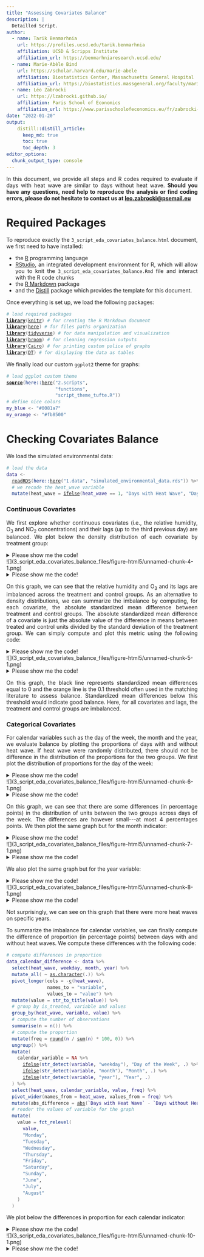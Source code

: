 ```yaml
---
title: "Assessing Covariates Balance"
description: |
  Detailled Script.
author:
  - name: Tarik Benmarhnia
    url: https://profiles.ucsd.edu/tarik.benmarhnia
    affiliation: UCSD & Scripps Institute
    affiliation_url: https://benmarhniaresearch.ucsd.edu/
  - name: Marie-Abèle Bind 
    url: https://scholar.harvard.edu/marie-abele
    affiliation: Biostatistics Center, Massachusetts General Hospital
    affiliation_url: https://biostatistics.massgeneral.org/faculty/marie-abele-bind-phd/
  - name: Léo Zabrocki 
    url: https://lzabrocki.github.io/
    affiliation: Paris School of Economics
    affiliation_url: https://www.parisschoolofeconomics.eu/fr/zabrocki-leo/
date: "2022-01-20"
output: 
    distill::distill_article:
      keep_md: true
      toc: true
      toc_depth: 3
editor_options: 
  chunk_output_type: console
---
```




<style>
body {
text-align: justify}
</style>

In this document, we provide all steps and R codes required to evaluate if days with heat wave are similar to days without heat wave. **Should you have any questions, need help to reproduce the analysis or find coding errors, please do not hesitate to contact us at leo.zabrocki@psemail.eu**

# Required Packages

To reproduce exactly the `3_script_eda_covariates_balance.html` document, we first need to have installed:

* the [R](https://www.r-project.org/) programming language 
* [RStudio](https://rstudio.com/), an integrated development environment for R, which will allow you to knit the `3_script_eda_covariates_balance.Rmd` file and interact with the R code chunks
* the [R Markdown](https://rmarkdown.rstudio.com/) package
* and the [Distill](https://rstudio.github.io/distill/) package which provides the template for this document. 

Once everything is set up, we load the following packages:

<div class="layout-chunk" data-layout="l-body-outset">
<div class="sourceCode"><pre class="sourceCode r"><code class="sourceCode r"><span class='co'># load required packages</span>
<span class='kw'><a href='https://rdrr.io/r/base/library.html'>library</a></span><span class='op'>(</span><span class='va'><a href='https://yihui.org/knitr/'>knitr</a></span><span class='op'>)</span> <span class='co'># for creating the R Markdown document</span>
<span class='kw'><a href='https://rdrr.io/r/base/library.html'>library</a></span><span class='op'>(</span><span class='va'><a href='https://here.r-lib.org/'>here</a></span><span class='op'>)</span> <span class='co'># for files paths organization</span>
<span class='kw'><a href='https://rdrr.io/r/base/library.html'>library</a></span><span class='op'>(</span><span class='va'><a href='https://tidyverse.tidyverse.org'>tidyverse</a></span><span class='op'>)</span> <span class='co'># for data manipulation and visualization</span>
<span class='kw'><a href='https://rdrr.io/r/base/library.html'>library</a></span><span class='op'>(</span><span class='va'><a href='https://broom.tidymodels.org/'>broom</a></span><span class='op'>)</span> <span class='co'># for cleaning regression outputs</span>
<span class='kw'><a href='https://rdrr.io/r/base/library.html'>library</a></span><span class='op'>(</span><span class='va'><a href='http://www.rforge.net/Cairo/'>Cairo</a></span><span class='op'>)</span> <span class='co'># for printing custom police of graphs</span>
<span class='kw'><a href='https://rdrr.io/r/base/library.html'>library</a></span><span class='op'>(</span><span class='va'><a href='https://github.com/rstudio/DT'>DT</a></span><span class='op'>)</span> <span class='co'># for displaying the data as tables</span>
</code></pre></div>

</div>


We finally load our custom `ggplot2` theme for graphs:

<div class="layout-chunk" data-layout="l-body-outset">
<div class="sourceCode"><pre class="sourceCode r"><code class="sourceCode r"><span class='co'># load ggplot custom theme</span>
<span class='kw'><a href='https://rdrr.io/r/base/source.html'>source</a></span><span class='op'>(</span><span class='fu'>here</span><span class='fu'>::</span><span class='fu'><a href='https://here.r-lib.org//reference/here.html'>here</a></span><span class='op'>(</span><span class='st'>"2.scripts"</span>,
                  <span class='st'>"functions"</span>,
                  <span class='st'>"script_theme_tufte.R"</span><span class='op'>)</span><span class='op'>)</span>
<span class='co'># define nice colors</span>
<span class='va'>my_blue</span> <span class='op'>&lt;-</span> <span class='st'>"#0081a7"</span>
<span class='va'>my_orange</span> <span class='op'>&lt;-</span> <span class='st'>"#fb8500"</span>
</code></pre></div>

</div>


# Checking Covariates Balance

We load the simulated environmental data:

<div class="layout-chunk" data-layout="l-body-outset">
<div class="sourceCode"><pre class="sourceCode r"><code class="sourceCode r"><span class='co'># load the data</span>
<span class='va'>data</span> <span class='op'>&lt;-</span>
  <span class='fu'><a href='https://rdrr.io/r/base/readRDS.html'>readRDS</a></span><span class='op'>(</span><span class='fu'>here</span><span class='fu'>::</span><span class='fu'><a href='https://here.r-lib.org//reference/here.html'>here</a></span><span class='op'>(</span><span class='st'>"1.data"</span>, <span class='st'>"simulated_environmental_data.rds"</span><span class='op'>)</span><span class='op'>)</span> <span class='op'>%&gt;%</span>
  <span class='co'># we recode the heat_wave variable</span>
  <span class='fu'>mutate</span><span class='op'>(</span>heat_wave <span class='op'>=</span> <span class='fu'><a href='https://rdrr.io/r/base/ifelse.html'>ifelse</a></span><span class='op'>(</span><span class='va'>heat_wave</span> <span class='op'>==</span> <span class='fl'>1</span>, <span class='st'>"Days with Heat Wave"</span>, <span class='st'>"Days without Heat Wave"</span><span class='op'>)</span><span class='op'>)</span>
</code></pre></div>

</div>


### Continuous Covariates

We first explore whether continuous covariates (i.e., the relative humidity, O$_{3}$ and NO$_{2}$ concentrations) and their lags (up to the third previous day) are balanced. We plot below the density distribution of each covariate by treatment group:

<div class="layout-chunk" data-layout="l-body-outset">
<details>
<summary>Please show me the code!</summary>
<div class="sourceCode"><pre class="sourceCode r"><code class="sourceCode r"><span class='co'># make the graph</span>
<span class='va'>graph_continuous_cov_densities</span> <span class='op'>&lt;-</span> <span class='va'>data</span> <span class='op'>%&gt;%</span>
  <span class='co'># pivot covariates to long format</span>
  <span class='fu'>pivot_longer</span><span class='op'>(</span>
    cols <span class='op'>=</span> <span class='fu'><a href='https://rdrr.io/r/base/c.html'>c</a></span><span class='op'>(</span><span class='va'>humidity_relative</span>, <span class='va'>o3</span><span class='op'>:</span><span class='va'>no2_lag_3</span><span class='op'>)</span>,
    names_to <span class='op'>=</span> <span class='st'>"covariate"</span>,
    values_to <span class='op'>=</span> <span class='st'>"value"</span>
  <span class='op'>)</span> <span class='op'>%&gt;%</span>
  <span class='co'># change covariate names</span>
  <span class='fu'>mutate</span><span class='op'>(</span>
    covariate <span class='op'>=</span> <span class='fu'>case_when</span><span class='op'>(</span>
      <span class='va'>covariate</span> <span class='op'>==</span> <span class='st'>"humidity_relative"</span> <span class='op'>~</span> <span class='st'>"Relative Humidity (%)"</span>,
      <span class='va'>covariate</span> <span class='op'>==</span> <span class='st'>"o3"</span> <span class='op'>~</span> <span class='st'>"Ozone in t (µg/m³)"</span>,
      <span class='va'>covariate</span> <span class='op'>==</span> <span class='st'>"o3_lag_1"</span> <span class='op'>~</span> <span class='st'>"O3 in t-1 (µg/m³)"</span>,
      <span class='va'>covariate</span> <span class='op'>==</span> <span class='st'>"o3_lag_2"</span> <span class='op'>~</span> <span class='st'>"O3 in t-2 (µg/m³)"</span>,
      <span class='va'>covariate</span> <span class='op'>==</span> <span class='st'>"o3_lag_3"</span> <span class='op'>~</span> <span class='st'>"O3 in t-3 (µg/m³)"</span>,
      <span class='va'>covariate</span> <span class='op'>==</span> <span class='st'>"no2"</span> <span class='op'>~</span> <span class='st'>"NO2 in t (µg/m³)"</span>,
      <span class='va'>covariate</span> <span class='op'>==</span> <span class='st'>"no2_lag_1"</span> <span class='op'>~</span> <span class='st'>"NO2 in t-1 (µg/m³)"</span>,
      <span class='va'>covariate</span> <span class='op'>==</span> <span class='st'>"no2_lag_2"</span> <span class='op'>~</span> <span class='st'>"NO2 in t-2 (µg/m³)"</span>,
      <span class='va'>covariate</span> <span class='op'>==</span> <span class='st'>"no2_lag_3"</span> <span class='op'>~</span> <span class='st'>"NO2 in t-3 (µg/m³)"</span>
    <span class='op'>)</span>
  <span class='op'>)</span> <span class='op'>%&gt;%</span>
  <span class='co'># reorder covariates</span>
  <span class='fu'>mutate</span><span class='op'>(</span>
    covariate <span class='op'>=</span> <span class='fu'>fct_relevel</span><span class='op'>(</span>
      <span class='va'>covariate</span>,
      <span class='st'>"Relative Humidity (%)"</span>,
      <span class='st'>"Ozone in t (µg/m³)"</span>,
      <span class='st'>"O3 in t-1 (µg/m³)"</span>,
      <span class='st'>"O3 in t-2 (µg/m³)"</span>,
      <span class='st'>"O3 in t-3 (µg/m³)"</span>,
      <span class='st'>"NO2 in t (µg/m³)"</span>,
      <span class='st'>"NO2 in t-1 (µg/m³)"</span>,
      <span class='st'>"NO2 in t-2 (µg/m³)"</span>,
      <span class='st'>"NO2 in t-3 (µg/m³)"</span>
    <span class='op'>)</span>
  <span class='op'>)</span> <span class='op'>%&gt;%</span>
  <span class='co'># make density graph</span>
  <span class='fu'>ggplot</span><span class='op'>(</span><span class='va'>.</span>, <span class='fu'>aes</span><span class='op'>(</span>x <span class='op'>=</span> <span class='va'>value</span>,
                color <span class='op'>=</span> <span class='fu'>fct_rev</span><span class='op'>(</span><span class='va'>heat_wave</span><span class='op'>)</span><span class='op'>)</span><span class='op'>)</span> <span class='op'>+</span>
  <span class='fu'>geom_density</span><span class='op'>(</span><span class='op'>)</span> <span class='op'>+</span>
  <span class='fu'>scale_color_manual</span><span class='op'>(</span>name <span class='op'>=</span> <span class='st'>"Group:"</span>, values <span class='op'>=</span> <span class='fu'><a href='https://rdrr.io/r/base/c.html'>c</a></span><span class='op'>(</span><span class='va'>my_blue</span>, <span class='va'>my_orange</span><span class='op'>)</span><span class='op'>)</span> <span class='op'>+</span>
  <span class='fu'>scale_x_continuous</span><span class='op'>(</span>breaks <span class='op'>=</span> <span class='fu'>scales</span><span class='fu'>::</span><span class='fu'><a href='https://scales.r-lib.org/reference/breaks_pretty.html'>pretty_breaks</a></span><span class='op'>(</span>n <span class='op'>=</span> <span class='fl'>8</span><span class='op'>)</span><span class='op'>)</span> <span class='op'>+</span>
  <span class='fu'>facet_wrap</span><span class='op'>(</span><span class='op'>~</span> <span class='va'>covariate</span>, scales <span class='op'>=</span> <span class='st'>"free"</span><span class='op'>)</span> <span class='op'>+</span>
  <span class='fu'>xlab</span><span class='op'>(</span><span class='st'>"Covariate Value"</span><span class='op'>)</span> <span class='op'>+</span> <span class='fu'>ylab</span><span class='op'>(</span><span class='st'>""</span><span class='op'>)</span> <span class='op'>+</span>
  <span class='fu'>ggtitle</span><span class='op'>(</span><span class='st'>"Density Distribution of Continuous Covariates by Treatment"</span><span class='op'>)</span> <span class='op'>+</span>
  <span class='fu'>theme_tufte</span><span class='op'>(</span><span class='op'>)</span> <span class='op'>+</span>
  <span class='fu'>theme</span><span class='op'>(</span>axis.ticks.y <span class='op'>=</span> <span class='fu'>element_blank</span><span class='op'>(</span><span class='op'>)</span>,
        axis.text.y <span class='op'>=</span> <span class='fu'>element_blank</span><span class='op'>(</span><span class='op'>)</span><span class='op'>)</span>

<span class='co'># display the graph</span>
<span class='va'>graph_continuous_cov_densities</span>
</code></pre></div>

</details>![](3_script_eda_covariates_balance_files/figure-html5/unnamed-chunk-4-1.png)<!-- --><details>
<summary>Please show me the code!</summary>
<div class="sourceCode"><pre class="sourceCode r"><code class="sourceCode r"><span class='co'># save the graph</span>
<span class='fu'>ggsave</span><span class='op'>(</span>
  <span class='va'>graph_continuous_cov_densities</span> <span class='op'>+</span> <span class='fu'>labs</span><span class='op'>(</span>title <span class='op'>=</span> <span class='cn'>NULL</span><span class='op'>)</span>,
  filename <span class='op'>=</span> <span class='fu'>here</span><span class='fu'>::</span><span class='fu'><a href='https://here.r-lib.org//reference/here.html'>here</a></span><span class='op'>(</span><span class='st'>"3.outputs"</span>, <span class='st'>"2.graphs"</span>, <span class='st'>"graph_continuous_cov_densities.pdf"</span><span class='op'>)</span>,
  width <span class='op'>=</span> <span class='fl'>20</span>,
  height <span class='op'>=</span> <span class='fl'>15</span>,
  units <span class='op'>=</span> <span class='st'>"cm"</span>,
  device <span class='op'>=</span> <span class='va'>cairo_pdf</span>
<span class='op'>)</span>
</code></pre></div>

</details>

</div>


On this graph, we can see that the relative humidity and O$_{3}$ and its lags are imbalanced across the treatment and control groups. As an alternative to density distributions, we can summarize the imbalance by computing, for each covariate, the absolute standardized mean difference between treatment and control groups. The absolute standardized mean difference of a covariate is just the absolute value of the difference in means between treated and control units divided by the standard deviation of the treatment group. We can simply compute and plot this metric using the following code:

<div class="layout-chunk" data-layout="l-body-outset">
<details>
<summary>Please show me the code!</summary>
<div class="sourceCode"><pre class="sourceCode r"><code class="sourceCode r"><span class='co'># reshape the data into long</span>
<span class='va'>data_continuous_cov</span> <span class='op'>&lt;-</span> <span class='va'>data</span> <span class='op'>%&gt;%</span>
  <span class='fu'>select</span><span class='op'>(</span><span class='va'>heat_wave</span>, <span class='va'>humidity_relative</span>, <span class='va'>o3</span><span class='op'>:</span><span class='va'>no2_lag_3</span><span class='op'>)</span> <span class='op'>%&gt;%</span>
  <span class='fu'>pivot_longer</span><span class='op'>(</span>cols <span class='op'>=</span> <span class='op'>-</span><span class='fu'><a href='https://rdrr.io/r/base/c.html'>c</a></span><span class='op'>(</span><span class='va'>heat_wave</span><span class='op'>)</span>,
               names_to <span class='op'>=</span> <span class='st'>"variable"</span>,
               values_to <span class='op'>=</span> <span class='st'>"value"</span><span class='op'>)</span> <span class='op'>%&gt;%</span>
  <span class='fu'>mutate</span><span class='op'>(</span>
    covariate_name <span class='op'>=</span> <span class='cn'>NA</span> <span class='op'>%&gt;%</span>
      <span class='fu'><a href='https://rdrr.io/r/base/ifelse.html'>ifelse</a></span><span class='op'>(</span><span class='fu'>str_detect</span><span class='op'>(</span><span class='va'>variable</span>, <span class='st'>"o3"</span><span class='op'>)</span>, <span class='st'>"O3"</span>, <span class='va'>.</span><span class='op'>)</span> <span class='op'>%&gt;%</span>
      <span class='fu'><a href='https://rdrr.io/r/base/ifelse.html'>ifelse</a></span><span class='op'>(</span>
        <span class='fu'>str_detect</span><span class='op'>(</span><span class='va'>variable</span>, <span class='st'>"humidity_relative"</span><span class='op'>)</span>,
        <span class='st'>"Relative Humidity"</span>,
        <span class='va'>.</span>
      <span class='op'>)</span> <span class='op'>%&gt;%</span>
      <span class='fu'><a href='https://rdrr.io/r/base/ifelse.html'>ifelse</a></span><span class='op'>(</span><span class='fu'>str_detect</span><span class='op'>(</span><span class='va'>variable</span>, <span class='st'>"no2"</span><span class='op'>)</span>, <span class='st'>"NO2"</span>, <span class='va'>.</span><span class='op'>)</span>
  <span class='op'>)</span> <span class='op'>%&gt;%</span>
  <span class='fu'>mutate</span><span class='op'>(</span>
    time <span class='op'>=</span> <span class='st'>"Lag 0"</span> <span class='op'>%&gt;%</span>
      <span class='fu'><a href='https://rdrr.io/r/base/ifelse.html'>ifelse</a></span><span class='op'>(</span><span class='fu'>str_detect</span><span class='op'>(</span><span class='va'>variable</span>, <span class='st'>"lag_1"</span><span class='op'>)</span>, <span class='st'>"Lag 1"</span>, <span class='va'>.</span><span class='op'>)</span> <span class='op'>%&gt;%</span>
      <span class='fu'><a href='https://rdrr.io/r/base/ifelse.html'>ifelse</a></span><span class='op'>(</span><span class='fu'>str_detect</span><span class='op'>(</span><span class='va'>variable</span>, <span class='st'>"lag_2"</span><span class='op'>)</span>, <span class='st'>"Lag 2"</span>, <span class='va'>.</span><span class='op'>)</span> <span class='op'>%&gt;%</span>
      <span class='fu'><a href='https://rdrr.io/r/base/ifelse.html'>ifelse</a></span><span class='op'>(</span><span class='fu'>str_detect</span><span class='op'>(</span><span class='va'>variable</span>, <span class='st'>"lag_3"</span><span class='op'>)</span>, <span class='st'>"Lag 3"</span>, <span class='va'>.</span><span class='op'>)</span>
  <span class='op'>)</span> <span class='op'>%&gt;%</span>
  <span class='fu'>mutate</span><span class='op'>(</span>time <span class='op'>=</span> <span class='fu'>fct_relevel</span><span class='op'>(</span><span class='va'>time</span>, <span class='st'>"Lag 3"</span>, <span class='st'>"Lag 2"</span>, <span class='st'>"Lag 1"</span>, <span class='st'>"Lag 0"</span><span class='op'>)</span><span class='op'>)</span> <span class='op'>%&gt;%</span>
  <span class='fu'>select</span><span class='op'>(</span><span class='va'>heat_wave</span>, <span class='va'>covariate_name</span>, <span class='va'>time</span>, <span class='va'>value</span><span class='op'>)</span>

<span class='co'># compute absolute difference in  means</span>
<span class='va'>data_abs_difference</span> <span class='op'>&lt;-</span> <span class='va'>data_continuous_cov</span> <span class='op'>%&gt;%</span>
  <span class='fu'>group_by</span><span class='op'>(</span><span class='va'>covariate_name</span>, <span class='va'>time</span>, <span class='va'>heat_wave</span><span class='op'>)</span> <span class='op'>%&gt;%</span>
  <span class='fu'>summarise</span><span class='op'>(</span>mean_value <span class='op'>=</span> <span class='fu'><a href='https://rdrr.io/r/base/mean.html'>mean</a></span><span class='op'>(</span><span class='va'>value</span>, na.rm <span class='op'>=</span> <span class='cn'>TRUE</span><span class='op'>)</span><span class='op'>)</span> <span class='op'>%&gt;%</span>
  <span class='fu'>summarise</span><span class='op'>(</span>abs_difference <span class='op'>=</span> <span class='fu'><a href='https://rdrr.io/r/base/MathFun.html'>abs</a></span><span class='op'>(</span><span class='va'>mean_value</span><span class='op'>[</span><span class='fl'>2</span><span class='op'>]</span> <span class='op'>-</span> <span class='va'>mean_value</span><span class='op'>[</span><span class='fl'>1</span><span class='op'>]</span><span class='op'>)</span><span class='op'>)</span>

<span class='co'># compute treatment covariates standard deviation</span>
<span class='va'>data_sd</span> <span class='op'>&lt;-</span>  <span class='va'>data_continuous_cov</span> <span class='op'>%&gt;%</span>
  <span class='fu'><a href='https://rdrr.io/r/stats/filter.html'>filter</a></span><span class='op'>(</span><span class='va'>heat_wave</span> <span class='op'>==</span> <span class='st'>"Days with Heat Wave"</span><span class='op'>)</span> <span class='op'>%&gt;%</span>
  <span class='fu'>group_by</span><span class='op'>(</span><span class='va'>covariate_name</span>, <span class='va'>time</span>, <span class='va'>heat_wave</span><span class='op'>)</span> <span class='op'>%&gt;%</span>
  <span class='fu'>summarise</span><span class='op'>(</span>sd_treatment <span class='op'>=</span> <span class='fu'><a href='https://rdrr.io/r/stats/sd.html'>sd</a></span><span class='op'>(</span><span class='va'>value</span>, na.rm <span class='op'>=</span> <span class='cn'>TRUE</span><span class='op'>)</span><span class='op'>)</span> <span class='op'>%&gt;%</span>
  <span class='fu'>ungroup</span><span class='op'>(</span><span class='op'>)</span> <span class='op'>%&gt;%</span>
  <span class='fu'>select</span><span class='op'>(</span><span class='va'>covariate_name</span>, <span class='va'>time</span>, <span class='va'>sd_treatment</span><span class='op'>)</span>

<span class='co'># compute standardized differences</span>
<span class='va'>data_standardized_difference</span> <span class='op'>&lt;-</span>
  <span class='fu'>left_join</span><span class='op'>(</span><span class='va'>data_abs_difference</span>, <span class='va'>data_sd</span>, by <span class='op'>=</span> <span class='fu'><a href='https://rdrr.io/r/base/c.html'>c</a></span><span class='op'>(</span><span class='st'>"covariate_name"</span>, <span class='st'>"time"</span><span class='op'>)</span><span class='op'>)</span> <span class='op'>%&gt;%</span>
  <span class='fu'>mutate</span><span class='op'>(</span>standardized_difference <span class='op'>=</span> <span class='va'>abs_difference</span> <span class='op'>/</span> <span class='va'>sd_treatment</span><span class='op'>)</span> <span class='op'>%&gt;%</span>
  <span class='fu'>select</span><span class='op'>(</span><span class='op'>-</span><span class='fu'><a href='https://rdrr.io/r/base/c.html'>c</a></span><span class='op'>(</span><span class='va'>abs_difference</span>, <span class='va'>sd_treatment</span><span class='op'>)</span><span class='op'>)</span>

<span class='co'># make the graph</span>
<span class='va'>graph_std_diff_continuous_cov</span> <span class='op'>&lt;-</span> <span class='fu'>ggplot</span><span class='op'>(</span><span class='va'>data_standardized_difference</span>, <span class='fu'>aes</span><span class='op'>(</span>y <span class='op'>=</span> <span class='va'>covariate_name</span>, x <span class='op'>=</span> <span class='va'>standardized_difference</span><span class='op'>)</span><span class='op'>)</span> <span class='op'>+</span>
  <span class='fu'>geom_vline</span><span class='op'>(</span>xintercept <span class='op'>=</span> <span class='fl'>0</span>, size <span class='op'>=</span> <span class='fl'>0.3</span><span class='op'>)</span> <span class='op'>+</span>
  <span class='fu'>geom_vline</span><span class='op'>(</span>xintercept <span class='op'>=</span> <span class='fl'>0.1</span>, color <span class='op'>=</span> <span class='va'>my_orange</span><span class='op'>)</span> <span class='op'>+</span>
  <span class='fu'>geom_point</span><span class='op'>(</span>size <span class='op'>=</span> <span class='fl'>2</span>, color <span class='op'>=</span> <span class='va'>my_blue</span><span class='op'>)</span> <span class='op'>+</span>
  <span class='fu'>scale_x_continuous</span><span class='op'>(</span>breaks <span class='op'>=</span> <span class='fu'>scales</span><span class='fu'>::</span><span class='fu'><a href='https://scales.r-lib.org/reference/breaks_pretty.html'>pretty_breaks</a></span><span class='op'>(</span>n <span class='op'>=</span> <span class='fl'>8</span><span class='op'>)</span><span class='op'>)</span> <span class='op'>+</span>
  <span class='fu'>facet_wrap</span><span class='op'>(</span><span class='op'>~</span> <span class='fu'>fct_rev</span><span class='op'>(</span><span class='va'>time</span><span class='op'>)</span>, nrow <span class='op'>=</span> <span class='fl'>1</span><span class='op'>)</span> <span class='op'>+</span>
  <span class='fu'>xlab</span><span class='op'>(</span><span class='st'>"Standardized Mean Differences"</span><span class='op'>)</span> <span class='op'>+</span>
  <span class='fu'>ylab</span><span class='op'>(</span><span class='st'>""</span><span class='op'>)</span> <span class='op'>+</span> 
  <span class='fu'>theme_tufte</span><span class='op'>(</span><span class='op'>)</span>

<span class='co'># display the graph</span>
<span class='va'>graph_std_diff_continuous_cov</span>
</code></pre></div>

</details>![](3_script_eda_covariates_balance_files/figure-html5/unnamed-chunk-5-1.png)<!-- --><details>
<summary>Please show me the code!</summary>
<div class="sourceCode"><pre class="sourceCode r"><code class="sourceCode r"><span class='co'># save the graph</span>
<span class='fu'>ggsave</span><span class='op'>(</span>
  <span class='va'>graph_std_diff_continuous_cov</span> <span class='op'>+</span> <span class='fu'>labs</span><span class='op'>(</span>title <span class='op'>=</span> <span class='cn'>NULL</span><span class='op'>)</span>,
  filename <span class='op'>=</span> <span class='fu'>here</span><span class='fu'>::</span><span class='fu'><a href='https://here.r-lib.org//reference/here.html'>here</a></span><span class='op'>(</span><span class='st'>"3.outputs"</span>, <span class='st'>"2.graphs"</span>, <span class='st'>"graph_std_diff_continuous_cov.pdf"</span><span class='op'>)</span>,
  width <span class='op'>=</span> <span class='fl'>20</span>,
  height <span class='op'>=</span> <span class='fl'>6</span>,
  units <span class='op'>=</span> <span class='st'>"cm"</span>,
  device <span class='op'>=</span> <span class='va'>cairo_pdf</span>
<span class='op'>)</span>
</code></pre></div>

</details>

</div>


On this graph, the black line represents standardized mean differences equal to 0 and the orange line is the 0.1 threshold often used in the matching literature to assess balance. Standardized mean differences below this threshold would indicate good balance. Here, for all covariates and lags, the treatment and control groups are imbalanced.

### Categorical Covariates

For calendar variables such as the day of the week, the month and the year, we evaluate balance by plotting the proportions of days with and without heat wave. If heat wave were randomly distributed, there should not be difference in the distribution of the proportions for the two groups. We first plot the distribution of proportions for the day of the week:

<div class="layout-chunk" data-layout="l-body-outset">
<details>
<summary>Please show me the code!</summary>
<div class="sourceCode"><pre class="sourceCode r"><code class="sourceCode r"><span class='co'># compute the proportions of observations belonging to each wday by treatment status</span>
<span class='va'>data_weekday</span> <span class='op'>&lt;-</span> <span class='va'>data</span> <span class='op'>%&gt;%</span>
  <span class='fu'>select</span><span class='op'>(</span><span class='va'>weekday</span>, <span class='va'>heat_wave</span><span class='op'>)</span> <span class='op'>%&gt;%</span>
  <span class='fu'>mutate</span><span class='op'>(</span>weekday <span class='op'>=</span> <span class='fu'>str_to_title</span><span class='op'>(</span><span class='va'>weekday</span><span class='op'>)</span><span class='op'>)</span> <span class='op'>%&gt;%</span>
  <span class='fu'>pivot_longer</span><span class='op'>(</span><span class='va'>.</span>,<span class='op'>-</span><span class='va'>heat_wave</span><span class='op'>)</span> <span class='op'>%&gt;%</span>
  <span class='fu'>group_by</span><span class='op'>(</span><span class='va'>name</span>, <span class='va'>heat_wave</span>, <span class='va'>value</span><span class='op'>)</span> <span class='op'>%&gt;%</span>
  <span class='fu'>summarise</span><span class='op'>(</span>n <span class='op'>=</span> <span class='fu'>n</span><span class='op'>(</span><span class='op'>)</span><span class='op'>)</span> <span class='op'>%&gt;%</span>
  <span class='fu'>mutate</span><span class='op'>(</span>proportion <span class='op'>=</span> <span class='fu'><a href='https://rdrr.io/r/base/Round.html'>round</a></span><span class='op'>(</span><span class='va'>n</span> <span class='op'>/</span> <span class='fu'><a href='https://rdrr.io/r/base/sum.html'>sum</a></span><span class='op'>(</span><span class='va'>n</span><span class='op'>)</span> <span class='op'>*</span> <span class='fl'>100</span>, <span class='fl'>0</span><span class='op'>)</span><span class='op'>)</span> <span class='op'>%&gt;%</span>
  <span class='fu'>ungroup</span><span class='op'>(</span><span class='op'>)</span> <span class='op'>%&gt;%</span>
  <span class='fu'>mutate</span><span class='op'>(</span>
    value <span class='op'>=</span> <span class='fu'>fct_relevel</span><span class='op'>(</span>
      <span class='va'>value</span>,
      <span class='st'>"Monday"</span>,
      <span class='st'>"Tuesday"</span>,
      <span class='st'>"Wednesday"</span>,
      <span class='st'>"Thursday"</span>,
      <span class='st'>"Friday"</span>,
      <span class='st'>"Saturday"</span>,
      <span class='st'>"Sunday"</span>
    <span class='op'>)</span>
  <span class='op'>)</span>

<span class='co'># make a dots graph</span>
<span class='va'>graph_weekday_balance</span> <span class='op'>&lt;-</span> <span class='fu'>ggplot</span><span class='op'>(</span><span class='va'>data_weekday</span>,
                                <span class='fu'>aes</span><span class='op'>(</span>
                                  x <span class='op'>=</span> <span class='fu'><a href='https://rdrr.io/r/base/factor.html'>as.factor</a></span><span class='op'>(</span><span class='va'>value</span><span class='op'>)</span>,
                                  y <span class='op'>=</span> <span class='va'>proportion</span>,
                                  colour <span class='op'>=</span> <span class='va'>heat_wave</span>,
                                  group <span class='op'>=</span> <span class='va'>heat_wave</span>
                                <span class='op'>)</span><span class='op'>)</span> <span class='op'>+</span>
  <span class='fu'>geom_line</span><span class='op'>(</span>size <span class='op'>=</span> <span class='fl'>0.5</span>, linetype <span class='op'>=</span> <span class='st'>"dotted"</span><span class='op'>)</span> <span class='op'>+</span>
  <span class='fu'>geom_point</span><span class='op'>(</span>size <span class='op'>=</span> <span class='fl'>2</span><span class='op'>)</span> <span class='op'>+</span>
  <span class='fu'>scale_colour_manual</span><span class='op'>(</span>values <span class='op'>=</span> <span class='fu'><a href='https://rdrr.io/r/base/c.html'>c</a></span><span class='op'>(</span><span class='va'>my_blue</span>, <span class='va'>my_orange</span><span class='op'>)</span>,
                      guide <span class='op'>=</span> <span class='fu'>guide_legend</span><span class='op'>(</span>reverse <span class='op'>=</span> <span class='cn'>FALSE</span><span class='op'>)</span><span class='op'>)</span> <span class='op'>+</span>
  <span class='fu'>ggtitle</span><span class='op'>(</span><span class='st'>"Proportion of Days with and without Heat Waves by Day of the Week"</span><span class='op'>)</span> <span class='op'>+</span>
  <span class='fu'>ylab</span><span class='op'>(</span><span class='st'>"Proportion (%)"</span><span class='op'>)</span> <span class='op'>+</span>
  <span class='fu'>xlab</span><span class='op'>(</span><span class='st'>"Day of the Week"</span><span class='op'>)</span> <span class='op'>+</span>
  <span class='fu'>labs</span><span class='op'>(</span>colour <span class='op'>=</span> <span class='st'>"Group:"</span><span class='op'>)</span> <span class='op'>+</span>
  <span class='fu'>theme_tufte</span><span class='op'>(</span><span class='op'>)</span> <span class='op'>+</span>
  <span class='fu'>theme</span><span class='op'>(</span>
    legend.position <span class='op'>=</span> <span class='st'>"top"</span>,
    legend.justification <span class='op'>=</span> <span class='st'>"left"</span>,
    legend.direction <span class='op'>=</span> <span class='st'>"horizontal"</span>
  <span class='op'>)</span>

<span class='co'># display the graph</span>
<span class='va'>graph_weekday_balance</span>
</code></pre></div>

</details>![](3_script_eda_covariates_balance_files/figure-html5/unnamed-chunk-6-1.png)<!-- --><details>
<summary>Please show me the code!</summary>
<div class="sourceCode"><pre class="sourceCode r"><code class="sourceCode r"><span class='co'># save the graph</span>
<span class='fu'>ggsave</span><span class='op'>(</span>
  <span class='va'>graph_weekday_balance</span> <span class='op'>+</span> <span class='fu'>labs</span><span class='op'>(</span>title <span class='op'>=</span> <span class='cn'>NULL</span><span class='op'>)</span>,
  filename <span class='op'>=</span> <span class='fu'>here</span><span class='fu'>::</span><span class='fu'><a href='https://here.r-lib.org//reference/here.html'>here</a></span><span class='op'>(</span><span class='st'>"3.outputs"</span>, <span class='st'>"2.graphs"</span>, <span class='st'>"graph_weekday_balance.pdf"</span><span class='op'>)</span>,
  width <span class='op'>=</span> <span class='fl'>16</span>,
  height <span class='op'>=</span> <span class='fl'>9</span>,
  units <span class='op'>=</span> <span class='st'>"cm"</span>,
  device <span class='op'>=</span> <span class='va'>cairo_pdf</span>
<span class='op'>)</span>
</code></pre></div>

</details>

</div>


On this graph, we can see that there are some differences (in percentage points) in the distribution of units between the two groups across days of the week. The differences are however small---at most 4 percentages points. We then plot the same graph but for the month indicator:

<div class="layout-chunk" data-layout="l-body-outset">
<details>
<summary>Please show me the code!</summary>
<div class="sourceCode"><pre class="sourceCode r"><code class="sourceCode r"><span class='co'># compute the proportions of observations belonging to each month by treatment status</span>
<span class='va'>data_month</span> <span class='op'>&lt;-</span> <span class='va'>data</span> <span class='op'>%&gt;%</span>
  <span class='fu'>select</span><span class='op'>(</span><span class='va'>month</span>, <span class='va'>heat_wave</span><span class='op'>)</span> <span class='op'>%&gt;%</span>
  <span class='fu'>mutate</span><span class='op'>(</span>month <span class='op'>=</span> <span class='fu'>str_to_title</span><span class='op'>(</span><span class='va'>month</span><span class='op'>)</span><span class='op'>)</span> <span class='op'>%&gt;%</span>
  <span class='fu'>mutate</span><span class='op'>(</span>month <span class='op'>=</span> <span class='fu'>fct_relevel</span><span class='op'>(</span><span class='va'>month</span>,
                             <span class='st'>"June"</span>,
                             <span class='st'>"July"</span>,
                             <span class='st'>"August"</span><span class='op'>)</span><span class='op'>)</span> <span class='op'>%&gt;%</span>
  <span class='fu'>pivot_longer</span><span class='op'>(</span><span class='va'>.</span>, <span class='op'>-</span><span class='va'>heat_wave</span><span class='op'>)</span> <span class='op'>%&gt;%</span>
  <span class='fu'>group_by</span><span class='op'>(</span><span class='va'>name</span>, <span class='va'>heat_wave</span>, <span class='va'>value</span><span class='op'>)</span> <span class='op'>%&gt;%</span>
  <span class='fu'>summarise</span><span class='op'>(</span>n <span class='op'>=</span> <span class='fu'>n</span><span class='op'>(</span><span class='op'>)</span><span class='op'>)</span> <span class='op'>%&gt;%</span>
  <span class='fu'>mutate</span><span class='op'>(</span>proportion <span class='op'>=</span> <span class='fu'><a href='https://rdrr.io/r/base/Round.html'>round</a></span><span class='op'>(</span><span class='va'>n</span> <span class='op'>/</span> <span class='fu'><a href='https://rdrr.io/r/base/sum.html'>sum</a></span><span class='op'>(</span><span class='va'>n</span><span class='op'>)</span> <span class='op'>*</span> <span class='fl'>100</span>, <span class='fl'>0</span><span class='op'>)</span><span class='op'>)</span> <span class='op'>%&gt;%</span>
  <span class='fu'>ungroup</span><span class='op'>(</span><span class='op'>)</span>

<span class='co'># make a dots graph</span>
<span class='va'>graph_month_balance</span> <span class='op'>&lt;-</span> <span class='fu'>ggplot</span><span class='op'>(</span><span class='va'>data_month</span>,
                              <span class='fu'>aes</span><span class='op'>(</span>
                                x <span class='op'>=</span> <span class='fu'><a href='https://rdrr.io/r/base/factor.html'>as.factor</a></span><span class='op'>(</span><span class='va'>value</span><span class='op'>)</span>,
                                y <span class='op'>=</span> <span class='va'>proportion</span>,
                                colour <span class='op'>=</span> <span class='va'>heat_wave</span>,
                                group <span class='op'>=</span> <span class='va'>heat_wave</span>
                              <span class='op'>)</span><span class='op'>)</span> <span class='op'>+</span>
  <span class='fu'>geom_line</span><span class='op'>(</span>size <span class='op'>=</span> <span class='fl'>0.5</span>, linetype <span class='op'>=</span> <span class='st'>"dotted"</span><span class='op'>)</span> <span class='op'>+</span>
  <span class='fu'>geom_point</span><span class='op'>(</span>size <span class='op'>=</span> <span class='fl'>2</span><span class='op'>)</span> <span class='op'>+</span>
  <span class='fu'>scale_colour_manual</span><span class='op'>(</span>values <span class='op'>=</span> <span class='fu'><a href='https://rdrr.io/r/base/c.html'>c</a></span><span class='op'>(</span><span class='va'>my_blue</span>, <span class='va'>my_orange</span><span class='op'>)</span>,
                      guide <span class='op'>=</span> <span class='fu'>guide_legend</span><span class='op'>(</span>reverse <span class='op'>=</span> <span class='cn'>FALSE</span><span class='op'>)</span><span class='op'>)</span> <span class='op'>+</span>
  <span class='fu'>ggtitle</span><span class='op'>(</span><span class='st'>"Proportion of Days with and without Heat Waves by Month"</span><span class='op'>)</span> <span class='op'>+</span>
  <span class='fu'>ylab</span><span class='op'>(</span><span class='st'>"Proportion (%)"</span><span class='op'>)</span> <span class='op'>+</span>
  <span class='fu'>xlab</span><span class='op'>(</span><span class='st'>"Month"</span><span class='op'>)</span> <span class='op'>+</span>
  <span class='fu'>labs</span><span class='op'>(</span>colour <span class='op'>=</span> <span class='st'>"Group:"</span><span class='op'>)</span> <span class='op'>+</span>
  <span class='fu'>theme_tufte</span><span class='op'>(</span><span class='op'>)</span>

<span class='co'># display the graph</span>
<span class='va'>graph_month_balance</span>
</code></pre></div>

</details>![](3_script_eda_covariates_balance_files/figure-html5/unnamed-chunk-7-1.png)<!-- --><details>
<summary>Please show me the code!</summary>
<div class="sourceCode"><pre class="sourceCode r"><code class="sourceCode r"><span class='co'># save the graph</span>
<span class='fu'>ggsave</span><span class='op'>(</span>
  <span class='va'>graph_month_balance</span> <span class='op'>+</span> <span class='fu'>labs</span><span class='op'>(</span>title <span class='op'>=</span> <span class='cn'>NULL</span><span class='op'>)</span>,
  filename <span class='op'>=</span> <span class='fu'>here</span><span class='fu'>::</span><span class='fu'><a href='https://here.r-lib.org//reference/here.html'>here</a></span><span class='op'>(</span><span class='st'>"3.outputs"</span>, <span class='st'>"2.graphs"</span>, <span class='st'>"graph_month_balance.pdf"</span><span class='op'>)</span>,
  width <span class='op'>=</span> <span class='fl'>15</span>,
  height <span class='op'>=</span> <span class='fl'>8</span>,
  units <span class='op'>=</span> <span class='st'>"cm"</span>,
  device <span class='op'>=</span> <span class='va'>cairo_pdf</span>
<span class='op'>)</span>
</code></pre></div>

</details>

</div>


We also plot the same graph but for the year variable:

<div class="layout-chunk" data-layout="l-body-outset">
<details>
<summary>Please show me the code!</summary>
<div class="sourceCode"><pre class="sourceCode r"><code class="sourceCode r"><span class='co'># compute the proportions of observations belonging to each year by treatment status</span>
<span class='va'>data_year</span> <span class='op'>&lt;-</span> <span class='va'>data</span> <span class='op'>%&gt;%</span>
  <span class='fu'>select</span><span class='op'>(</span><span class='va'>year</span>, <span class='va'>heat_wave</span><span class='op'>)</span> <span class='op'>%&gt;%</span>
  <span class='fu'>pivot_longer</span><span class='op'>(</span><span class='va'>.</span>,<span class='op'>-</span><span class='va'>heat_wave</span><span class='op'>)</span> <span class='op'>%&gt;%</span>
  <span class='fu'>group_by</span><span class='op'>(</span><span class='va'>name</span>, <span class='va'>heat_wave</span>, <span class='va'>value</span><span class='op'>)</span> <span class='op'>%&gt;%</span>
  <span class='fu'>summarise</span><span class='op'>(</span>n <span class='op'>=</span> <span class='fu'>n</span><span class='op'>(</span><span class='op'>)</span><span class='op'>)</span> <span class='op'>%&gt;%</span>
  <span class='fu'>mutate</span><span class='op'>(</span>proportion <span class='op'>=</span> <span class='fu'><a href='https://rdrr.io/r/base/Round.html'>round</a></span><span class='op'>(</span><span class='va'>n</span> <span class='op'>/</span> <span class='fu'><a href='https://rdrr.io/r/base/sum.html'>sum</a></span><span class='op'>(</span><span class='va'>n</span><span class='op'>)</span> <span class='op'>*</span> <span class='fl'>100</span>, <span class='fl'>0</span><span class='op'>)</span><span class='op'>)</span> <span class='op'>%&gt;%</span>
  <span class='fu'>ungroup</span><span class='op'>(</span><span class='op'>)</span>

<span class='co'># make dots plot</span>
<span class='va'>graph_year_balance</span> <span class='op'>&lt;-</span> <span class='fu'>ggplot</span><span class='op'>(</span><span class='va'>data_year</span>,
         <span class='fu'>aes</span><span class='op'>(</span>
           x <span class='op'>=</span> <span class='fu'><a href='https://rdrr.io/r/base/factor.html'>as.factor</a></span><span class='op'>(</span><span class='va'>value</span><span class='op'>)</span>,
           y <span class='op'>=</span> <span class='va'>proportion</span>,
           colour <span class='op'>=</span> <span class='va'>heat_wave</span>,
           group <span class='op'>=</span> <span class='va'>heat_wave</span>
         <span class='op'>)</span><span class='op'>)</span> <span class='op'>+</span>
  <span class='fu'>geom_line</span><span class='op'>(</span>size <span class='op'>=</span> <span class='fl'>0.5</span>, linetype <span class='op'>=</span> <span class='st'>"dotted"</span><span class='op'>)</span> <span class='op'>+</span>
  <span class='fu'>geom_point</span><span class='op'>(</span>size <span class='op'>=</span> <span class='fl'>2</span><span class='op'>)</span> <span class='op'>+</span>
  <span class='fu'>scale_colour_manual</span><span class='op'>(</span>values <span class='op'>=</span> <span class='fu'><a href='https://rdrr.io/r/base/c.html'>c</a></span><span class='op'>(</span><span class='va'>my_blue</span>, <span class='va'>my_orange</span><span class='op'>)</span>,
                      guide <span class='op'>=</span> <span class='fu'>guide_legend</span><span class='op'>(</span>reverse <span class='op'>=</span> <span class='cn'>FALSE</span><span class='op'>)</span><span class='op'>)</span> <span class='op'>+</span>
  <span class='fu'>ggtitle</span><span class='op'>(</span><span class='st'>"Proportion of Days with and without Heat Waves by Year"</span><span class='op'>)</span> <span class='op'>+</span>
  <span class='fu'>ylab</span><span class='op'>(</span><span class='st'>"Proportion (%)"</span><span class='op'>)</span> <span class='op'>+</span>
  <span class='fu'>xlab</span><span class='op'>(</span><span class='st'>"Year"</span><span class='op'>)</span> <span class='op'>+</span>
  <span class='fu'>labs</span><span class='op'>(</span>colour <span class='op'>=</span> <span class='st'>"Group:"</span><span class='op'>)</span> <span class='op'>+</span>
  <span class='fu'>theme_tufte</span><span class='op'>(</span><span class='op'>)</span>

<span class='co'># display the graph</span>
<span class='va'>graph_year_balance</span>
</code></pre></div>

</details>![](3_script_eda_covariates_balance_files/figure-html5/unnamed-chunk-8-1.png)<!-- --><details>
<summary>Please show me the code!</summary>
<div class="sourceCode"><pre class="sourceCode r"><code class="sourceCode r"><span class='co'># save the graph</span>
<span class='fu'>ggsave</span><span class='op'>(</span>
  <span class='va'>graph_year_balance</span> <span class='op'>+</span> <span class='fu'>labs</span><span class='op'>(</span>title <span class='op'>=</span> <span class='cn'>NULL</span><span class='op'>)</span>,
  filename <span class='op'>=</span> <span class='fu'>here</span><span class='fu'>::</span><span class='fu'><a href='https://here.r-lib.org//reference/here.html'>here</a></span><span class='op'>(</span><span class='st'>"3.outputs"</span>, <span class='st'>"2.graphs"</span>, <span class='st'>"graph_year_balance.pdf"</span><span class='op'>)</span>,
  width <span class='op'>=</span> <span class='fl'>15</span>,
  height <span class='op'>=</span> <span class='fl'>8</span>,
  units <span class='op'>=</span> <span class='st'>"cm"</span>,
  device <span class='op'>=</span> <span class='va'>cairo_pdf</span>
<span class='op'>)</span>
</code></pre></div>

</details>

</div>


Not surprisingly, we can see on this graph that there were more heat waves on specific years.

To summarize the imbalance for calendar variables, we can finally compute the difference of proportion (in percentage points) between days with and without heat waves. We compute these differences with the following code:

<div class="layout-chunk" data-layout="l-body-outset">
<div class="sourceCode"><pre class="sourceCode r"><code class="sourceCode r"><span class='co'># compute differences in proportion</span>
<span class='va'>data_calendar_difference</span> <span class='op'>&lt;-</span> <span class='va'>data</span> <span class='op'>%&gt;%</span>
  <span class='fu'>select</span><span class='op'>(</span><span class='va'>heat_wave</span>, <span class='va'>weekday</span>, <span class='va'>month</span>, <span class='va'>year</span><span class='op'>)</span> <span class='op'>%&gt;%</span>
  <span class='fu'>mutate_all</span><span class='op'>(</span> <span class='op'>~</span> <span class='fu'><a href='https://rdrr.io/r/base/character.html'>as.character</a></span><span class='op'>(</span><span class='va'>.</span><span class='op'>)</span><span class='op'>)</span> <span class='op'>%&gt;%</span>
  <span class='fu'>pivot_longer</span><span class='op'>(</span>cols <span class='op'>=</span> <span class='op'>-</span><span class='fu'><a href='https://rdrr.io/r/base/c.html'>c</a></span><span class='op'>(</span><span class='va'>heat_wave</span><span class='op'>)</span>,
               names_to <span class='op'>=</span> <span class='st'>"variable"</span>,
               values_to <span class='op'>=</span> <span class='st'>"value"</span><span class='op'>)</span> <span class='op'>%&gt;%</span>
  <span class='fu'>mutate</span><span class='op'>(</span>value <span class='op'>=</span> <span class='fu'>str_to_title</span><span class='op'>(</span><span class='va'>value</span><span class='op'>)</span><span class='op'>)</span> <span class='op'>%&gt;%</span>
  <span class='co'># group by is_treated, variable and values</span>
  <span class='fu'>group_by</span><span class='op'>(</span><span class='va'>heat_wave</span>, <span class='va'>variable</span>, <span class='va'>value</span><span class='op'>)</span> <span class='op'>%&gt;%</span>
  <span class='co'># compute the number of observations</span>
  <span class='fu'>summarise</span><span class='op'>(</span>n <span class='op'>=</span> <span class='fu'>n</span><span class='op'>(</span><span class='op'>)</span><span class='op'>)</span> <span class='op'>%&gt;%</span>
  <span class='co'># compute the proportion</span>
  <span class='fu'>mutate</span><span class='op'>(</span>freq <span class='op'>=</span> <span class='fu'><a href='https://rdrr.io/r/base/Round.html'>round</a></span><span class='op'>(</span><span class='va'>n</span> <span class='op'>/</span> <span class='fu'><a href='https://rdrr.io/r/base/sum.html'>sum</a></span><span class='op'>(</span><span class='va'>n</span><span class='op'>)</span> <span class='op'>*</span> <span class='fl'>100</span>, <span class='fl'>0</span><span class='op'>)</span><span class='op'>)</span> <span class='op'>%&gt;%</span>
  <span class='fu'>ungroup</span><span class='op'>(</span><span class='op'>)</span> <span class='op'>%&gt;%</span>
  <span class='fu'>mutate</span><span class='op'>(</span>
    calendar_variable <span class='op'>=</span> <span class='cn'>NA</span> <span class='op'>%&gt;%</span>
      <span class='fu'><a href='https://rdrr.io/r/base/ifelse.html'>ifelse</a></span><span class='op'>(</span><span class='fu'>str_detect</span><span class='op'>(</span><span class='va'>variable</span>, <span class='st'>"weekday"</span><span class='op'>)</span>, <span class='st'>"Day of the Week"</span>, <span class='va'>.</span><span class='op'>)</span> <span class='op'>%&gt;%</span>
      <span class='fu'><a href='https://rdrr.io/r/base/ifelse.html'>ifelse</a></span><span class='op'>(</span><span class='fu'>str_detect</span><span class='op'>(</span><span class='va'>variable</span>, <span class='st'>"month"</span><span class='op'>)</span>, <span class='st'>"Month"</span>, <span class='va'>.</span><span class='op'>)</span> <span class='op'>%&gt;%</span>
      <span class='fu'><a href='https://rdrr.io/r/base/ifelse.html'>ifelse</a></span><span class='op'>(</span><span class='fu'>str_detect</span><span class='op'>(</span><span class='va'>variable</span>, <span class='st'>"year"</span><span class='op'>)</span>, <span class='st'>"Year"</span>, <span class='va'>.</span><span class='op'>)</span>
  <span class='op'>)</span> <span class='op'>%&gt;%</span>
  <span class='fu'>select</span><span class='op'>(</span><span class='va'>heat_wave</span>, <span class='va'>calendar_variable</span>, <span class='va'>value</span>, <span class='va'>freq</span><span class='op'>)</span> <span class='op'>%&gt;%</span>
  <span class='fu'>pivot_wider</span><span class='op'>(</span>names_from <span class='op'>=</span> <span class='va'>heat_wave</span>, values_from <span class='op'>=</span> <span class='va'>freq</span><span class='op'>)</span> <span class='op'>%&gt;%</span>
  <span class='fu'>mutate</span><span class='op'>(</span>abs_difference <span class='op'>=</span> <span class='fu'><a href='https://rdrr.io/r/base/MathFun.html'>abs</a></span><span class='op'>(</span><span class='va'>`Days with Heat Wave`</span> <span class='op'>-</span> <span class='va'>`Days without Heat Wave`</span><span class='op'>)</span><span class='op'>)</span> <span class='op'>%&gt;%</span>
  <span class='co'># reoder the values of variable for the graph</span>
  <span class='fu'>mutate</span><span class='op'>(</span>
    value <span class='op'>=</span> <span class='fu'>fct_relevel</span><span class='op'>(</span>
      <span class='va'>value</span>,
      <span class='st'>"Monday"</span>,
      <span class='st'>"Tuesday"</span>,
      <span class='st'>"Wednesday"</span>,
      <span class='st'>"Thursday"</span>,
      <span class='st'>"Friday"</span>,
      <span class='st'>"Saturday"</span>,
      <span class='st'>"Sunday"</span>,
      <span class='st'>"June"</span>,
      <span class='st'>"July"</span>,
      <span class='st'>"August"</span>
    <span class='op'>)</span>
  <span class='op'>)</span>
</code></pre></div>

</div>


We plot below the differences in proportion for each calendar indicator:

<div class="layout-chunk" data-layout="l-body-outset">
<details>
<summary>Please show me the code!</summary>
<div class="sourceCode"><pre class="sourceCode r"><code class="sourceCode r"><span class='co'># plot the differences in proportion for each calendar indicator</span>
<span class='va'>graph_all_calendar_balance</span> <span class='op'>&lt;-</span>
  <span class='fu'>ggplot</span><span class='op'>(</span><span class='va'>data_calendar_difference</span>, <span class='fu'>aes</span><span class='op'>(</span>x <span class='op'>=</span> <span class='va'>value</span>, y <span class='op'>=</span> <span class='va'>abs_difference</span><span class='op'>)</span><span class='op'>)</span> <span class='op'>+</span>
  <span class='fu'>geom_segment</span><span class='op'>(</span><span class='fu'>aes</span><span class='op'>(</span>
    x <span class='op'>=</span> <span class='va'>value</span>,
    xend <span class='op'>=</span> <span class='va'>value</span>,
    y <span class='op'>=</span> <span class='fl'>0</span>,
    yend <span class='op'>=</span> <span class='va'>abs_difference</span>
  <span class='op'>)</span>, size <span class='op'>=</span> <span class='fl'>0.3</span><span class='op'>)</span> <span class='op'>+</span>
  <span class='fu'>geom_point</span><span class='op'>(</span>colour <span class='op'>=</span> <span class='va'>my_blue</span>, size <span class='op'>=</span> <span class='fl'>3</span><span class='op'>)</span> <span class='op'>+</span>
  <span class='fu'>scale_y_continuous</span><span class='op'>(</span>breaks <span class='op'>=</span> <span class='fu'>scales</span><span class='fu'>::</span><span class='fu'><a href='https://scales.r-lib.org/reference/breaks_pretty.html'>pretty_breaks</a></span><span class='op'>(</span>n <span class='op'>=</span> <span class='fl'>8</span><span class='op'>)</span><span class='op'>)</span> <span class='op'>+</span>
  <span class='fu'>facet_wrap</span><span class='op'>(</span> <span class='op'>~</span> <span class='va'>calendar_variable</span>, scales <span class='op'>=</span> <span class='st'>"free_x"</span>, ncol <span class='op'>=</span> <span class='fl'>1</span><span class='op'>)</span> <span class='op'>+</span>
  <span class='fu'>ggtitle</span><span class='op'>(</span>
    <span class='st'>"Absolute Difference in Calendar Indicators Distribution Between Days with and without Heat Waves"</span>
  <span class='op'>)</span> <span class='op'>+</span>
  <span class='fu'>xlab</span><span class='op'>(</span><span class='st'>"Calendar Indicator"</span><span class='op'>)</span> <span class='op'>+</span> <span class='fu'>ylab</span><span class='op'>(</span><span class='st'>"Absolute Difference\n(Percentage Points)"</span><span class='op'>)</span> <span class='op'>+</span>
  <span class='fu'>theme_tufte</span><span class='op'>(</span><span class='op'>)</span>

<span class='co'># display the graph</span>
<span class='va'>graph_all_calendar_balance</span>
</code></pre></div>

</details>![](3_script_eda_covariates_balance_files/figure-html5/unnamed-chunk-10-1.png)<!-- --><details>
<summary>Please show me the code!</summary>
<div class="sourceCode"><pre class="sourceCode r"><code class="sourceCode r"><span class='co'># save the graph</span>
<span class='fu'>ggsave</span><span class='op'>(</span>
  <span class='va'>graph_all_calendar_balance</span> <span class='op'>+</span> <span class='fu'>labs</span><span class='op'>(</span>title <span class='op'>=</span> <span class='cn'>NULL</span><span class='op'>)</span>,
  filename <span class='op'>=</span> <span class='fu'>here</span><span class='fu'>::</span><span class='fu'><a href='https://here.r-lib.org//reference/here.html'>here</a></span><span class='op'>(</span><span class='st'>"3.outputs"</span>, <span class='st'>"2.graphs"</span>, <span class='st'>"graph_all_calendar_balance.pdf"</span><span class='op'>)</span>,
  width <span class='op'>=</span> <span class='fl'>18</span>,
  height <span class='op'>=</span> <span class='fl'>15</span>,
  units <span class='op'>=</span> <span class='st'>"cm"</span>,
  device <span class='op'>=</span> <span class='va'>cairo_pdf</span>
<span class='op'>)</span>
</code></pre></div>

</details>

</div>


```{.r .distill-force-highlighting-css}
```
